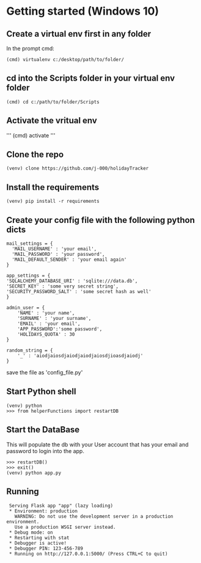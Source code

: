 # Getting started (Windows 10)

## Create a virtual env first in any folder
In the prompt cmd:
```
(cmd) virtualenv c:/desktop/path/to/folder/
```

## cd into the Scripts folder in your virtual env folder
```
(cmd) cd c:/path/to/folder/Scripts
```

## Activate the vritual env
'''
(cmd) activate
'''

## Clone the repo
```
(venv) clone https://github.com/j-000/holidayTracker
```

## Install the requirements
```
(venv) pip install -r requirements
```

## Create your config file with the following python dicts
```
mail_settings = {
  'MAIL_USERNAME' : 'your email',
  'MAIL_PASSWORD' : 'your password',
  'MAIL_DEFAULT_SENDER' : 'your email again'
}

app_settings = {
'SQLALCHEMY_DATABASE_URI' : 'sqlite:///data.db',
'SECRET_KEY' : 'some very secret string',
'SECURITY_PASSWORD_SALT' : 'some secret hash as well'
}

admin_user = {
    'NAME' : 'your name',
    'SURNAME' : 'your surname',
    'EMAIL' : 'your email',
    'APP_PASSWORD':'some password',
    'HOLIDAYS_QUOTA' : 30
}

random_string = {
    '_' : 'aiodjaiosdjaiodjaiodjaiosdjioasdjaiodj'
}
```

save the file as 'config_file.py'

## Start Python shell
```
(venv) python
>>> from helperFunctions import restartDB
```

## Start the DataBase
This will populate the db with your User account that has your email and password to login into the app.
```
>>> restartDB()
>>> exit()
(venv) python app.py
```
## Running
```
 Serving Flask app "app" (lazy loading)
 * Environment: production
   WARNING: Do not use the development server in a production environment.
   Use a production WSGI server instead.
 * Debug mode: on
 * Restarting with stat
 * Debugger is active!
 * Debugger PIN: 123-456-789
 * Running on http://127.0.0.1:5000/ (Press CTRL+C to quit)
```
